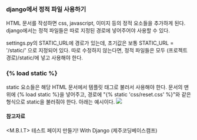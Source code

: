 ### django에서 정적 파일 사용하기
HTML 문서를 작성하면 css, javascript, 이미지 등의 정적 요소들을 추가하게 된다. django에서는 정적 파일들은 따로 지정된 경로에 넣어주어야 사용할 수 있다. 

settings.py의 STATIC_URL에 경로가 있는데, 초기값은 보통 STATIC_URL = '/static/' 으로 지정되어 있다. 따로 수정하지 않는다면, 정적 파일들은 모두 (프로젝트 경로)/static/에 넣고 사용해야 한다.

### {% load static %}
static 요소들은 해당 HTML 문서에서 템플릿 태그로 불러서 사용해야 한다. 문서의 맨 위에 {% load static %}을 넣어주고, 경로에 "{% static 'css/reset.css' %}"와 같은 형식으로 static을 불러줘야 한다. 아래는 예시이다.
![](https://images.velog.io/images/woongss/post/3ca3c763-a76a-4b01-bffb-d17aeecc5f5d/image.png)

#### 참고자료
<M.B.I.T> 테스트 페이지 만들기! With Django (제주코딩베이스캠프)
